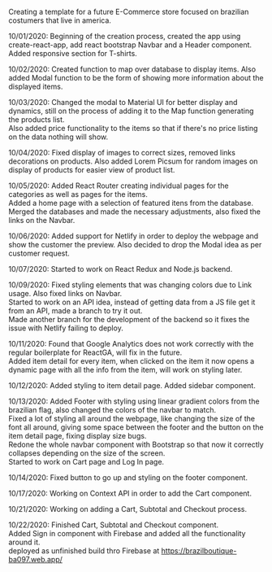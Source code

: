 Creating a template for a future E-Commerce store focused on brazilian costumers that live in america.

10/01/2020: Beginning of the creation process, created the app using create-react-app, add react bootstrap Navbar and a Header component.
Added responsive section for T-shirts.

10/02/2020: Created function to map over database to display items. Also added Modal function to be the form of showing more information about the displayed items.

10/03/2020: Changed the modal to Material UI for better display and dynamics, still on the process of adding it to the Map function generating the products list.<br />
Also added price functionality to the items so that if there's no price listing on the data nothing will show.

10/04/2020: Fixed display of images to correct sizes, removed links decorations on products. Also added Lorem Picsum for random images on display of products for easier view of product list.

10/05/2020: Added React Router creating individual pages for the categories as well as pages for the items. <br />
Added a home page with a selection of featured itens from the database. <br />
Merged the databases and made the necessary adjustments, also fixed the links on the Navbar.

10/06/2020: Added support for Netlify in order to deploy the webpage and show the customer the preview. Also decided to drop the Modal idea as per customer request.

10/07/2020: Started to work on React Redux and Node.js backend.

10/09/2020: Fixed styling elements that was changing colors due to Link usage. Also fixed links on Navbar. <br />
Started to work on an API idea, instead of getting data from a JS file get it from an API, made a branch to try it out. <br />
Made another branch for the development of the backend so it fixes the issue with Netlify failing to deploy.

10/11/2020: Found that Google Analytics does not work correctly with the regular boilerplate for ReactGA, will fix in the future. <br/>
Added item detail for every item, when clicked on the item it now opens a dynamic page with all the info from the item, will work on styling later.

10/12/2020: Added styling to item detail page. Added sidebar component.

10/13/2020: Added Footer with styling using linear gradient colors from the brazilian flag, also changed the colors of the navbar to match. <br />
Fixed a lot of styling all around the webpage, like changing the size of the font all around, giving some space between the footer and the button on the item detail page, fixing display size bugs. <br />
Redone the whole navbar component with Bootstrap so that now it correctly collapses depending on the size of the screen. <br />
Started to work on Cart page and Log In page.

10/14/2020: Fixed button to go up and styling on the footer component.

10/17/2020: Working on Context API in order to add the Cart component.

10/21/2020: Working on adding a Cart, Subtotal and Checkout process.

10/22/2020: Finished Cart, Subtotal and Checkout component. <br />
Added Sign in component with Firebase and added all the functionality around it. <br />
deployed as unfinished build thro Firebase at https://brazilboutique-ba097.web.app/

